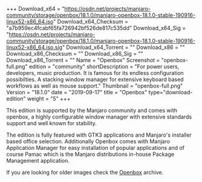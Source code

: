 +++
Download_x64 = "https://osdn.net/projects/manjaro-community/storage/openbox/18.1.0/manjaro-openbox-18.1.0-stable-190916-linux52-x86_64.iso"
Download_x64_Checksum = "a7b959ec4fcabf65fa726942bf526de817c535dd"
Download_x64_Sig = "https://osdn.net/projects/manjaro-community/storage/openbox/18.1.0/manjaro-openbox-18.1.0-stable-190916-linux52-x86_64.iso.sig"
Download_x64_Torrent = ""
Download_x86 = ""
Download_x86_Checksum = ""
Download_x86_Sig = ""
Download_x86_Torrent = ""
Name = "Openbox"
Screenshot = "openbox-full.png"
edition = "community"
shortDescription = "For power users, developers, music production. It is famous for its endless configuration possibilties. A stacking window manager for extensive keyboard based workflows as well as mouse support."
Thumbnail = "openbox-full.png"
Version = "18.1.0"
date = "2019-09-17"
title = "Openbox"
type="download-edition"
weight = "5"
+++

This edition is supported by the Manjaro community and comes with openbox, a highly configurable window manager with extensive standards support and well known for stability.

The edition is fully featured with GTK3 applications and Manjaro's installer based office selection. Additionally Openbox comes with Manjaro Application Manager for easy installation of popular applications and of course Pamac which is the Manjaro distributions in-house Package Management application.

If you are looking for older images check the [Openbox](https://osdn.net/projects/manjaro-community/storage/z_release_archive/openbox) archive.

